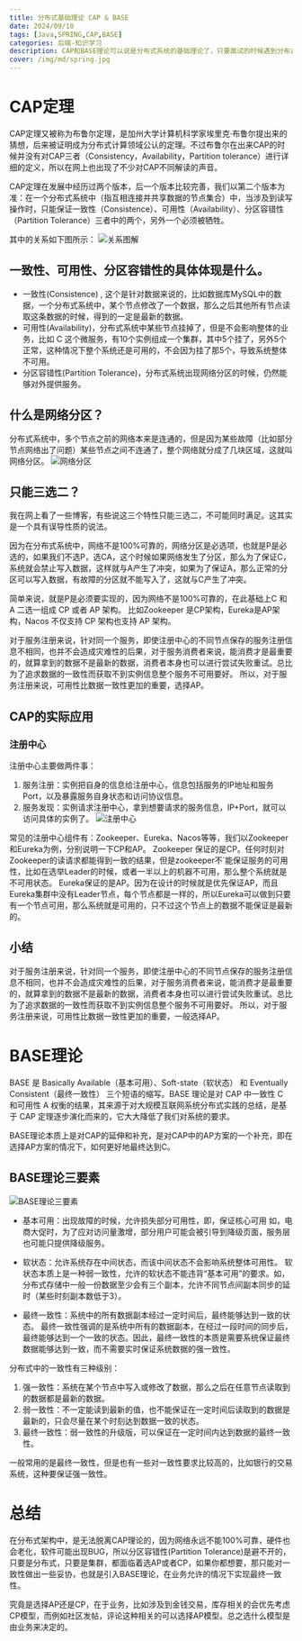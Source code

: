 ```yaml
---
title: 分布式基础理论 CAP & BASE
date: 2024/09/10
tags: [Java,SPRING,CAP,BASE]
categories: 后端-知识学习
description: CAP和BASE理论可以说是分布式系统的基础理论了，只要面试的时候遇到分布式的问题，基本上都会问到这两个理论。但是好多没毕业的同学，或者参加工作时间不长的同学，可能没有在实际开发中接触过分布式系统，这种情况我的建议是多看优质博客，自己多思考，然后找一些开源的项目看一下理论的实际运用。当然有相关经验的同学也可以复习巩固一下。
cover: /img/md/spring.jpg
---
```


# CAP定理

CAP定理又被称为布鲁尔定理，是加州大学计算机科学家埃里克·布鲁尔提出来的猜想，后来被证明成为分布式计算领域公认的定理。不过布鲁尔在出来CAP的时候并没有对CAP三者（Consistency，Availability，Partition tolerance）进行详细的定义，所以在网上也出现了不少对CAP不同解读的声音。

CAP定理在发展中经历过两个版本，后一个版本比较完善，我们以第二个版本为准：在一个分布式系统中（指互相连接并共享数据的节点集合）中，当涉及到读写操作时，只能保证一致性（Consistence）、可用性（Availability）、分区容错性（Partition Tolerance）三者中的两个，另外一个必须被牺牲。

其中的关系如下图所示：
![关系图解](/img/md/distributed-theory/00e93901213fb80e6d6f150ff6bf4822b8389422.webp)

## 一致性、可用性、分区容错性的具体体现是什么。
- 一致性(Consistence) , 这个是针对数据来说的，比如数据库MySQL中的数据，一个分布式系统中，某个节点修改了一个数据，那么之后其他所有节点读取这条数据的时候，得到的一定是最新的数据。
- 可用性(Availability)，分布式系统中某些节点挂掉了，但是不会影响整体的业务，比如 C 这个微服务，有10个实例组成一个集群，其中5个挂了，另外5个正常，这种情况下整个系统还是可用的，不会因为挂了那5个，导致系统整体不可用。
- 分区容错性(Partition Tolerance)，分布式系统出现网络分区的时候，仍然能够对外提供服务。

## 什么是网络分区？
分布式系统中，多个节点之前的网络本来是连通的，但是因为某些故障（比如部分节点网络出了问题）某些节点之间不连通了，整个网络就分成了几块区域，这就叫网络分区。
![网络分区](/img/md/distributed-theory/9345d688d43f8794f4a5240b127569f81bd53a33.webp)

## 只能三选二？
我在网上看了一些博客，有些说这三个特性只能三选二，不可能同时满足。这其实是一个具有误导性质的说法。

因为在分布式系统中，网络不是100%可靠的，网络分区是必选项，也就是P是必选的，如果我们不选P，选CA，这个时候如果网络发生了分区，那么为了保证C，系统就会禁止写入数据，这样就与A产生了冲突，如果为了保证A，那么正常的分区可以写入数据，有故障的分区就不能写入了，这就与C产生了冲突。

简单来说，就是P是必须要实现的，因为网络不是100%可靠的，在此基础上C 和 A 二选一组成 CP 或者 AP 架构。
比如Zookeeper 是CP架构，Eureka是AP架构，Nacos 不仅支持 CP 架构也支持 AP 架构。

对于服务注册来说，针对同一个服务，即使注册中心的不同节点保存的服务注册信息不相同，也并不会造成灾难性的后果，对于服务消费者来说，能消费才是最重要的，就算拿到的数据不是最新的数据，消费者本身也可以进行尝试失败重试。总比为了追求数据的一致性而获取不到实例信息整个服务不可用要好。
所以，对于服务注册来说，可用性比数据一致性更加的重要，选择AP。

## CAP的实际应用
### 注册中心

注册中心主要做两件事：
1. 服务注册：实例把自身的信息给注册中心，信息包括服务的IP地址和服务Port，以及暴露服务自身状态和访问协议信息。
2. 服务发现：实例请求注册中心，拿到想要请求的服务信息，IP+Port，就可以访问具体的实例了。
![注册中心](/img/md/distributed-theory/738b4710b912c8fc6b3d3832436df549d48821fa.webp)

常见的注册中心组件有：Zookeeper、Eureka、Nacos等等，我们以Zookeeper和Eureka为例，分别说明一下CP和AP。
Zookeeper 保证的是CP。任何时刻对Zookeeper的读请求都能得到一致的结果，但是zookeeper不`能保证服务的可用性，比如在选举Leader的时候，或者一半以上的机器不可用，那么整个系统就是不可用状态。
Eureka保证的是AP。因为在设计的时候就是优先保证AP，而且Eureka集群中没有Leader节点，每个节点都是一样的，所以Eureka可以做到只要有一个节点可用，那么系统就是可用的，只不过这个节点上的数据不能保证是最新的。

## 小结
对于服务注册来说，针对同一个服务，即使注册中心的不同节点保存的服务注册信息不相同，也并不会造成灾难性的后果，对于服务消费者来说，能消费才是最重要的，就算拿到的数据不是最新的数据，消费者本身也可以进行尝试失败重试。总比为了追求数据的一致性而获取不到实例信息整个服务不可用要好。
所以，对于服务注册来说，可用性比数据一致性更加的重要，一般选择AP。

# BASE理论
BASE 是 Basically Available（基本可用）、Soft-state（软状态） 和 Eventually Consistent（最终一致性） 三个短语的缩写。BASE 理论是对 CAP 中一致性 C 和可用性 A 权衡的结果，其来源于对大规模互联网系统分布式实践的总结，是基于 CAP 定理逐步演化而来的，它大大降低了我们对系统的要求。

BASE理论本质上是对CAP的延伸和补充，是对CAP中的AP方案的一个补充，即在选择AP方案的情况下，如何更好地最终达到C。

## BASE理论三要素
![BASE理论三要素](/img/md/distributed-theory/6c224f4a20a4462369d52591274c15020df3d7a5.webp)
- 基本可用：出现故障的时候，允许损失部分可用性，即，保证核心可用
如，电商大促时，为了应对访问量激增，部分用户可能会被引导到降级页面，服务层也可能只提供降级服务。

- 软状态：允许系统存在中间状态，而该中间状态不会影响系统整体可用性。
软状态本质上是一种弱一致性，允许的软状态不能违背“基本可用”的要求。如，分布式存储中一般一份数据至少会有三个副本，允许不同节点间副本同步的延时（某些时刻副本数低于3）。

- 最终一致性：系统中的所有数据副本经过一定时间后，最终能够达到一致的状态。
最终一致性强调的是系统中所有的数据副本，在经过一段时间的同步后，最终能够达到一个一致的状态。因此，最终一致性的本质是需要系统保证最终数据能够达到一致，而不需要实时保证系统数据的强一致性。

分布式中的一致性有三种级别：
1. 强一致性：系统在某个节点中写入或修改了数据，那么之后在任意节点读取到的数据都是最新的数据。
2. 弱一致性：不一定能读到最新的值，也不能保证在一定时间后读取到的数据是最新的，只会尽量在某个时刻达到数据一致的状态。
3. 最终一致性：弱一致性的升级版，可以保证在一定时间内达到数据的最终一致性。

一般常用的是最终一致性，但是也有一些对一致性要求比较高的，比如银行的交易系统，这种要保证强一致性。

# 总结
在分布式架构中，是无法脱离CAP理论的，因为网络永远不能100%可靠，硬件也会老化，软件可能出现BUG，所以分区容错性(Partition Tolerance)是避不开的，只要是分布式，只要是集群，都面临着选AP或者CP，如果你都想要，那只能对一致性做出一些妥协，也就是引入BASE理论，在业务允许的情况下实现最终一致性。

究竟是选择AP还是CP，在于业务，比如涉及到金钱交易，库存相关的会优先考虑CP模型，而例如社区发帖，评论这种相关的可以选择AP模型。总之选什么模型是由业务来决定的。